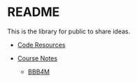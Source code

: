 # README

This is the library for public to share ideas.

* [Code Resources](https://github.com/UncleAlone/library/tree/master/Code_Resource)

* [Course Notes](https://github.com/UncleAlone/library/tree/master/Course_Notes)
  * [BBB4M](https://github.com/UncleAlone/library/tree/master/Course_Notes/BBB4M)
